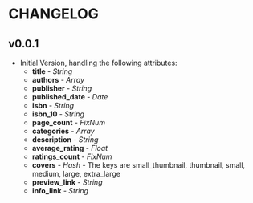 CHANGELOG
=========

v0.0.1
------
* Initial Version, handling the following attributes:
  * **title** - *String*
  * **authors** - *Array*
  * **publisher** - *String*
  * **published\_date** - *Date*
  * **isbn** - *String*
  * **isbn\_10** - *String*
  * **page_count** - *FixNum*
  * **categories** - *Array*
  * **description** - *String*
  * **average\_rating** - *Float*
  * **ratings\_count** - *FixNum*
  * **covers** - *Hash* - The keys are small\_thumbnail, thumbnail, small, medium, large, extra\_large
  * **preview\_link** - *String*
  * **info\_link** - *String*

